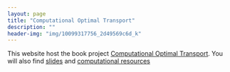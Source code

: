```yaml
---
layout: page
title: "Computational Optimal Transport"
description: ""
header-img: "img/10099317756_2d49569c6d_k"
---
```


This website host the book project [Computational Optimal Transport](../book/). You will also find [slides](../slides/) and [computational resources](../resources/)

